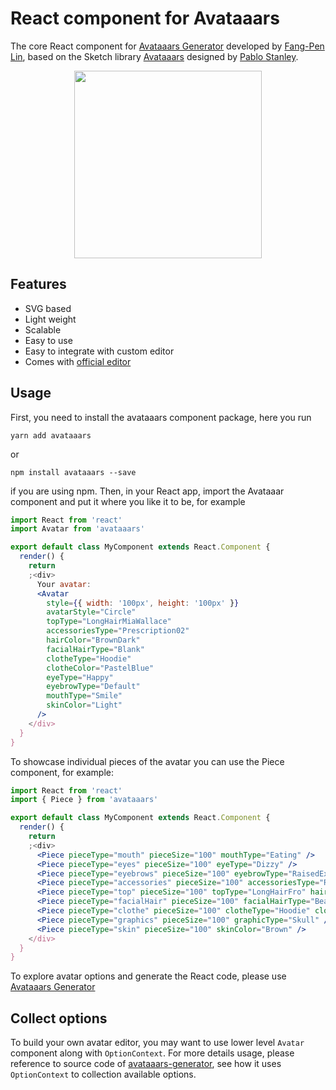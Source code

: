 # React component for Avataaars

The core React component for [Avataaars Generator](https://getavataaars.com/) developed by
[Fang-Pen Lin](https://twitter.com/fangpenlin), based on the Sketch library
[Avataaars](https://avataaars.com/) designed by [Pablo Stanley](https://twitter.com/pablostanley).

<p align="center"><img src='avataaars-example.png?raw=true' style='width: 300px; height: 300px;' /></p>

## Features

- SVG based
- Light weight
- Scalable
- Easy to use
- Easy to integrate with custom editor
- Comes with [official editor](https://getavataaars.com/)

## Usage

First, you need to install the avataaars component package, here you run

```
yarn add avataaars
```

or

```
npm install avataaars --save
```

if you are using npm. Then, in your React app, import the Avataaar component and put it where you
like it to be, for example

```jsx
import React from 'react'
import Avatar from 'avataaars'

export default class MyComponent extends React.Component {
  render() {
    return
    ;<div>
      Your avatar:
      <Avatar
        style={{ width: '100px', height: '100px' }}
        avatarStyle="Circle"
        topType="LongHairMiaWallace"
        accessoriesType="Prescription02"
        hairColor="BrownDark"
        facialHairType="Blank"
        clotheType="Hoodie"
        clotheColor="PastelBlue"
        eyeType="Happy"
        eyebrowType="Default"
        mouthType="Smile"
        skinColor="Light"
      />
    </div>
  }
}
```

To showcase individual pieces of the avatar you can use the Piece component, for example:

```jsx
import React from 'react'
import { Piece } from 'avataaars'

export default class MyComponent extends React.Component {
  render() {
    return
    ;<div>
      <Piece pieceType="mouth" pieceSize="100" mouthType="Eating" />
      <Piece pieceType="eyes" pieceSize="100" eyeType="Dizzy" />
      <Piece pieceType="eyebrows" pieceSize="100" eyebrowType="RaisedExcited" />
      <Piece pieceType="accessories" pieceSize="100" accessoriesType="Round" />
      <Piece pieceType="top" pieceSize="100" topType="LongHairFro" hairColor="Red" />
      <Piece pieceType="facialHair" pieceSize="100" facialHairType="BeardMajestic" />
      <Piece pieceType="clothe" pieceSize="100" clotheType="Hoodie" clotheColor="Red" />
      <Piece pieceType="graphics" pieceSize="100" graphicType="Skull" />
      <Piece pieceType="skin" pieceSize="100" skinColor="Brown" />
    </div>
  }
}
```

To explore avatar options and generate the React code, please use
[Avataaars Generator](https://getavataaars.com/)

## Collect options

To build your own avatar editor, you may want to use lower level `Avatar` component along with
`OptionContext`. For more details usage, please reference to source code of
[avataaars-generator](https://github.com/fangpenlin/avataaars-geneator), see how it uses
`OptionContext` to collection available options.
